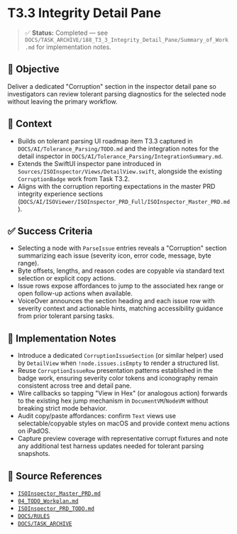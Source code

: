 # T3.3 Integrity Detail Pane

> ✅ **Status:** Completed — see `DOCS/TASK_ARCHIVE/188_T3_3_Integrity_Detail_Pane/Summary_of_Work.md` for implementation notes.

## 🎯 Objective
Deliver a dedicated "Corruption" section in the inspector detail pane so investigators can review tolerant parsing diagnostics for the selected node without leaving the primary workflow.

## 🧩 Context
- Builds on tolerant parsing UI roadmap item T3.3 captured in `DOCS/AI/Tolerance_Parsing/TODO.md` and the integration notes for the detail inspector in `DOCS/AI/Tolerance_Parsing/IntegrationSummary.md`.
- Extends the SwiftUI inspector pane introduced in `Sources/ISOInspector/Views/DetailView.swift`, alongside the existing `CorruptionBadge` work from Task T3.2.
- Aligns with the corruption reporting expectations in the master PRD integrity experience sections (`DOCS/AI/ISOViewer/ISOInspector_PRD_Full/ISOInspector_Master_PRD.md`).

## ✅ Success Criteria
- Selecting a node with `ParseIssue` entries reveals a "Corruption" section summarizing each issue (severity icon, error code, message, byte range).
- Byte offsets, lengths, and reason codes are copyable via standard text selection or explicit copy actions.
- Issue rows expose affordances to jump to the associated hex range or open follow-up actions when available.
- VoiceOver announces the section heading and each issue row with severity context and actionable hints, matching accessibility guidance from prior tolerant parsing tasks.

## 🔧 Implementation Notes
- Introduce a dedicated `CorruptionIssueSection` (or similar helper) used by `DetailView` when `!node.issues.isEmpty` to render a structured list.
- Reuse `CorruptionIssueRow` presentation patterns established in the badge work, ensuring severity color tokens and iconography remain consistent across tree and detail pane.
- Wire callbacks so tapping "View in Hex" (or analogous action) forwards to the existing hex jump mechanism in `DocumentVM`/`NodeVM` without breaking strict mode behavior.
- Audit copy/paste affordances: confirm `Text` views use selectable/copyable styles on macOS and provide context menu actions on iPadOS.
- Capture preview coverage with representative corrupt fixtures and note any additional test harness updates needed for tolerant parsing snapshots.

## 🧠 Source References
- [`ISOInspector_Master_PRD.md`](../AI/ISOViewer/ISOInspector_PRD_Full/ISOInspector_Master_PRD.md)
- [`04_TODO_Workplan.md`](../AI/ISOInspector_Execution_Guide/04_TODO_Workplan.md)
- [`ISOInspector_PRD_TODO.md`](../AI/ISOViewer/ISOInspector_PRD_TODO.md)
- [`DOCS/RULES`](../RULES)
- [`DOCS/TASK_ARCHIVE`](../TASK_ARCHIVE)
